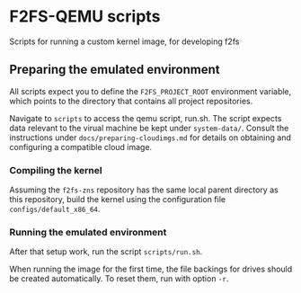# F2FS-QEMU scripts

Scripts for running a custom kernel image, for developing f2fs

## Preparing the emulated environment

All scripts expect you to define the `F2FS_PROJECT_ROOT` environment variable,
which points to the directory that contains all project repositories.

Navigate to `scripts` to access the qemu script, run.sh. The script expects data relevant
to the virual machine be kept under `system-data/`. Consult the instructions under
`docs/preparing-cloudimgs.md` for details on obtaining and configuring a compatible cloud
image. 

### Compiling the kernel

Assuming the `f2fs-zns` repository has the same local parent directory as this repository, 
build the kernel using the configuration file `configs/default_x86_64`.

### Running the emulated environment

After that setup work, run the script `scripts/run.sh`.

When running the image for the first time, the file backings for drives should be created
automatically. To reset them, run with option `-r`.


